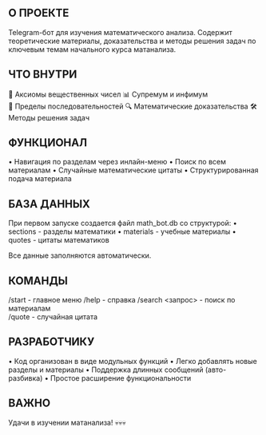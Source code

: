 О ПРОЕКТЕ
---------
Telegram-бот для изучения математического анализа. Содержит теоретические материалы, 
доказательства и методы решения задач по ключевым темам начального курса матанализа.

ЧТО ВНУТРИ
----------
📐 Аксиомы вещественных чисел
📊 Супремум и инфимум  
🎯 Пределы последовательностей
🔍 Математические доказательства
🛠️ Методы решения задач

ФУНКЦИОНАЛ
----------
• Навигация по разделам через инлайн-меню
• Поиск по всем материалам
• Случайные математические цитаты
• Структурированная подача материала

БАЗА ДАННЫХ
-----------
При первом запуске создается файл math_bot.db со структурой:
• sections - разделы математики
• materials - учебные материалы
• quotes - цитаты математиков

Все данные заполняются автоматически.

КОМАНДЫ
-------
/start - главное меню
/help - справка
/search <запрос> - поиск по материалам  
/quote - случайная цитата

РАЗРАБОТЧИКУ
------------
• Код организован в виде модульных функций
• Легко добавлять новые разделы и материалы
• Поддержка длинных сообщений (авто-разбивка)
• Простое расширение функциональности

ВАЖНО
-----

Удачи в изучении матанализа! 💀💀💀

